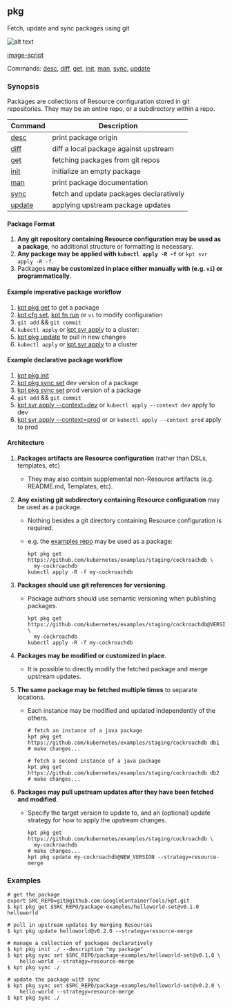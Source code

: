 ## pkg

Fetch, update and sync packages using git

![alt text][demo]

[image-script]

Commands: [desc], [diff], [get], [init], [man], [sync], [update]

### Synopsis

Packages are collections of Resource configuration stored in git repositories.
They may be an entire repo, or a subdirectory within a repo.

| Command  | Description                             |
|----------|-----------------------------------------|
| [desc]   | print package origin                    |
| [diff]   | diff a local package against upstream   |
| [get]    | fetching packages from git repos        |
| [init]   | initialize an empty package             |
| [man]    | print package documentation             |
| [sync]   | fetch and update packages declaratively |
| [update] | applying upstream package updates       |

#### Package Format

1. **Any git repository containing Resource configuration may be used as a package**, no
   additional structure or formatting is necessary.
2. **Any package may be applied with `kubectl apply -R -f`** or `kpt svr apply -R -f`.
3. Packages **may be customized in place either manually with (e.g. `vi`) or programmatically**.

#### Example imperative package workflow

1. [kpt pkg get](get.md) to get a package
2. [kpt cfg set](../cfg/set.md), [kpt fn run](../fn/run.md) or `vi` to modify configuration
3. `git add` && `git commit`
4. `kubectl apply` or [kpt svr apply](../svr/apply.md) to a cluster: 
5. [kpt pkg update](update.md) to pull in new changes
6. `kubectl apply` or [kpt svr apply](../svr/apply.md) to a cluster

#### Example declarative package workflow

1. [kpt pkg init](init.md)
2. [kpt pkg sync set](sync-set.md) dev version of a package
3. [kpt pkg sync set](sync-set.md) prod version of a package
4. `git add` && `git commit`
5. [kpt svr apply --context=dev](../svr/apply.md) or `kubectl apply --context dev` apply to dev
6. [kpt svr apply --context=prod](../svr/apply.md) or or `kubectl apply --context prod` apply to prod

#### Architecture

1. **Packages artifacts are Resource configuration** (rather than DSLs, templates, etc)
    * They may also contain supplemental non-Resource artifacts (e.g. README.md, Templates, etc).

2.  **Any existing git subdirectory containing Resource configuration** may be used as a package.
    * Nothing besides a git directory containing Resource configuration is required.
    * e.g. the [examples repo](https://github.com/kubernetes/examples/staging/cockroachdb) may
      be used as a package:

          kpt pkg get https://github.com/kubernetes/examples/staging/cockroachdb \
            my-cockroachdb
          kubectl apply -R -f my-cockroachdb

3. **Packages should use git references for versioning**.
    * Package authors should use semantic versioning when publishing packages.

          kpt pkg get https://github.com/kubernetes/examples/staging/cockroachdb@VERSION \
            my-cockroachdb
          kubectl apply -R -f my-cockroachdb

4. **Packages may be modified or customized in place**.
    * It is possible to directly modify the fetched package and merge upstream updates.

5. **The same package may be fetched multiple times** to separate locations.
    * Each instance may be modified and updated independently of the others.

          # fetch an instance of a java package
          kpt pkg get https://github.com/kubernetes/examples/staging/cockroachdb db1
          # make changes...

          # fetch a second instance of a java package
          kpt pkg get https://github.com/kubernetes/examples/staging/cockroachdb db2
          # make changes...

6. **Packages may pull upstream updates after they have been fetched and modified**.
    * Specify the target version to update to, and an (optional) update strategy for how to apply the
      upstream changes.

          kpt pkg get https://github.com/kubernetes/examples/staging/cockroachdb \
            my-cockroachdb
          # make changes...
          kpt pkg update my-cockroachdb@NEW_VERSION --strategy=resource-merge

### Examples

    # get the package
    export SRC_REPO=git@github.com:GoogleContainerTools/kpt.git
    $ kpt pkg get $SRC_REPO/package-examples/helloworld-set@v0.1.0 helloworld

    # pull in upstream updates by merging Resources
    $ kpt pkg update helloworld@v0.2.0 --strategy=resource-merge

    # manage a collection of packages declaratively
    $ kpt pkg init ./ --description "my package"
    $ kpt pkg sync set $SRC_REPO/package-examples/helloworld-set@v0.1.0 \
        hello-world --strategy=resource-merge
    $ kpt pkg sync ./

    # update the package with sync
    $ kpt pkg sync set $SRC_REPO/package-examples/helloworld-set@v0.2.0 \
        hello-world --strategy=resource-merge
    $ kpt pkg sync ./

### 

[apply]: ../svr/apply.md
[demo]: https://storage.googleapis.com/kpt-dev/docs/pkg.gif "kpt pkg"
[desc]: desc.md
[diff]: diff.md
[functions]: ../fn/README.md
[get]: get.md
[image-script]: ../../gifs/pkg.sh
[init]: init.md
[man]: man.md
[setters]: ../cfg/set.md
[sync]: sync.md
[update]: update.md
